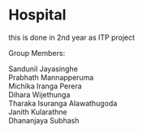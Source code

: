 # Hospital
this is done in 2nd year as ITP project

Group Members:

Sandunil Jayasinghe<br>
Prabhath Mannapperuma<br>
Michika Iranga Perera<br>
Dihara Wijethunga<br>
Tharaka Isuranga Alawathugoda<br>
Janith Kularathne<br>
Dhananjaya Subhash<br>
